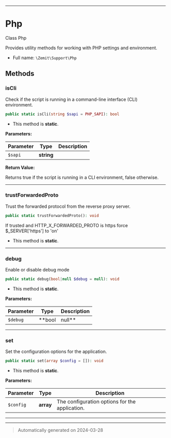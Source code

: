 ***

# Php

Class Php

Provides utility methods for working with PHP settings and environment.

* Full name: `\Zemit\Support\Php`




## Methods


### isCli

Check if the script is running in a command-line interface (CLI) environment.

```php
public static isCli(string $sapi = PHP_SAPI): bool
```



* This method is **static**.




**Parameters:**

| Parameter | Type | Description |
|-----------|------|-------------|
| `$sapi` | **string** |  |


**Return Value:**

Returns true if the script is running in a CLI environment, false otherwise.




***

### trustForwardedProto

Trust the forwarded protocol from the reverse proxy server.

```php
public static trustForwardedProto(): void
```

If trusted and HTTP_X_FORWARDED_PROTO is https force $_SERVER['https'] to 'on'

* This method is **static**.








***

### debug

Enable or disable debug mode

```php
public static debug(bool|null $debug = null): void
```



* This method is **static**.




**Parameters:**

| Parameter | Type | Description |
|-----------|------|-------------|
| `$debug` | **bool|null** | Set to true to enable debug mode, false to disable it. If null, debug mode remains unchanged. |





***

### set

Set the configuration options for the application.

```php
public static set(array $config = []): void
```



* This method is **static**.




**Parameters:**

| Parameter | Type | Description |
|-----------|------|-------------|
| `$config` | **array** | The configuration options for the application. |





***


***
> Automatically generated on 2024-03-28
